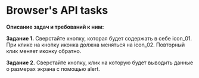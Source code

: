 # Browser's API tasks

<b>Описание задач и требований к ним:</b>

<b>Задание 1.</b>
Сверстайте кнопку, которая будет содержать в себе icon_01. При клике на кнопку иконка должна меняться на icon_02. Повторный клик меняет иконку обратно.

<b>Задание 2.</b>
Сверстайте кнопку, клик на которую будет выводить данные о размерах экрана с помощью alert. 
